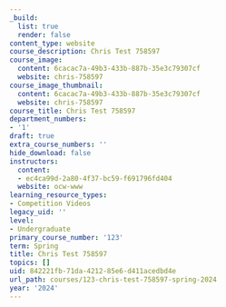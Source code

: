 ```yaml
---
_build:
  list: true
  render: false
content_type: website
course_description: Chris Test 758597
course_image:
  content: 6cacac7a-49b3-433b-887b-35e3c79307cf
  website: chris-758597
course_image_thumbnail:
  content: 6cacac7a-49b3-433b-887b-35e3c79307cf
  website: chris-758597
course_title: Chris Test 758597
department_numbers:
- '1'
draft: true
extra_course_numbers: ''
hide_download: false
instructors:
  content:
  - ec4ca99d-2a80-4f37-bc59-f691796fd404
  website: ocw-www
learning_resource_types:
- Competition Videos
legacy_uid: ''
level:
- Undergraduate
primary_course_number: '123'
term: Spring
title: Chris Test 758597
topics: []
uid: 842221fb-71da-4212-85e6-d411acedbd4e
url_path: courses/123-chris-test-758597-spring-2024
year: '2024'
---
```

